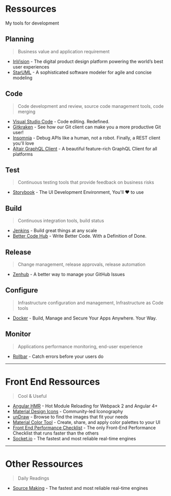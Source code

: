 # Ressources

My tools for development

## Planning
> Business value and application requirement

- [InVision](https://www.invisionapp.com/) - The digital product design platform powering the world’s best user experiences
- [StarUML](http://staruml.io/) - A sophisticated software modeler for agile and concise modeling

## Code
> Code development and review, source code management tools, code merging

- [Visual Studio Code](https://code.visualstudio.com/) - Code editing. Redefined.
- [Gitkraken](https://www.gitkraken.com/) - See how our Git client can make you a more productive Git user!
- [Insomnia](https://insomnia.rest/) - Debug APIs like a human, not a robot. Finally, a REST client you'll love
- [Altair GraphQL Client](https://github.com/imolorhe/altair) - A beautiful feature-rich GraphQL Client for all platforms

## Test
> Continuous testing tools that provide feedback on business risks

- [Storybook](https://storybook.js.org/) - The UI Development Environment, You'll ♥️ to use

## Build
> Continuous integration tools, build status

- [Jenkins](https://jenkins.io/) - Build great things at any scale
- [Better Code Hub](https://bettercodehub.com/) - Write Better Code. With a Definition of Done.

## Release
> Change management, release approvals, release automation

- [Zenhub](https://www.zenhub.com/) - A better way to manage your GitHub Issues

## Configure
> Infrastructure configuration and management, Infrastructure as Code tools

- [Docker](https://www.docker.com/) - Build, Manage and Secure Your Apps Anywhere. Your Way.

## Monitor
> Applications performance monitoring, end-user experience

- [Rollbar](https://rollbar.com/) - Catch errors before your users do


---

# Front End Ressources
> Cool & Useful

- [Angular HMR](https://www.npmjs.com/package/@angularclass/hmr) - Hot Module Reloading for Webpack 2 and Angular 4+
- [Material Design Icons](https://materialdesignicons.com/) - Community-led Iconography
- [unDraw](https://undraw.co/illustrations) - Browse to find the images that fit your needs
- [Material Color Tool](https://material.io/tools/color/#!/) - Create, share, and apply color palettes to your UI
- [Front End Performance Checklist](https://github.com/thedaviddias/Front-End-Performance-Checklist) - The only Front-End Performance Checklist that runs faster than the others
- [Socket.io](https://socket.io/) - The fastest and most reliable real-time engines

---

# Other Ressources
> Daily Readings

- [Source Making](https://sourcemaking.com/) - The fastest and most reliable real-time engines
